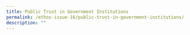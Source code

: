 ```yaml
---
title: Public Trust in Government Institutions
permalink: /ethos-issue-16/public-trust-in-government-institutions/
description: ""
---
```

